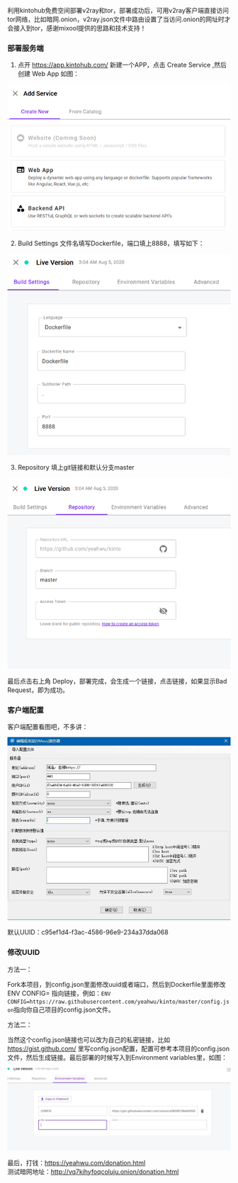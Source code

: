 利用kintohub免费空间部署v2ray和tor，部署成功后，可用v2ray客户端直接访问tor网络，比如暗网.onion，v2ray.json文件中路由设置了当访问.onion的网址时才会接入到tor，感谢mixool提供的思路和技术支持！

### 部署服务端
1. 点开 https://app.kintohub.com/ 新建一个APP，点击 Create Service ,然后创建 Web App 如图：

![创建 web app](/img/kinto2.PNG)

2. Build Settings 文件名填写Dockerfile，端口填上8888，填写如下：

![build](/img/kinto.PNG)

3. Repository 填上git链接和默认分支master

![repository](/img/kinto1.PNG)

最后点击右上角 Deploy，部署完成，会生成一个链接，点击链接，如果显示Bad Request，即为成功。

### 客户端配置

客户端配置看图吧，不多讲：

![v2ray](/img/kinto3.jpg)

默认UUID：c95ef1d4-f3ac-4586-96e9-234a37dda068

### 修改UUID
方法一：

Fork本项目，到config.json里面修改uuid或者端口，然后到Dockerfile里面修改ENV CONFIG= 指向链接，例如：`ENV CONFIG=https://raw.githubusercontent.com/yeahwu/kinto/master/config.json`指向你自己项目的config.json文件。

方法二：

当然这个config.json链接也可以改为自己的私密链接，比如 https://gist.github.com/ 里写config.json配置，配置可参考本项目的config.json文件，然后生成链接。最后部署的时候写入到Environment variables里，如图：

![gist](/img/kinto4.jpg)

最后，打钱：https://yeahwu.com/donation.html   
测试暗网地址：http://vq7kihyfoqcoluju.onion/donation.html
